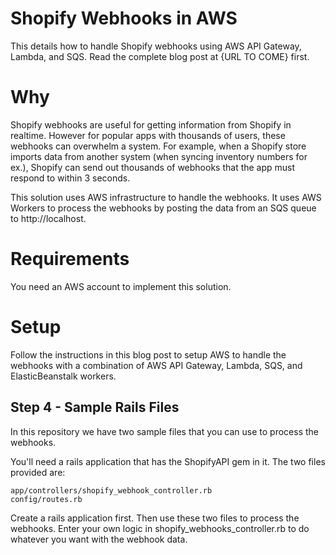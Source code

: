 # Shopify Webhooks in AWS
This details how to handle Shopify webhooks using AWS API Gateway, Lambda, and SQS. Read the complete blog post at {URL TO COME} first.

# Why
Shopify webhooks are useful for getting information from Shopify in realtime. However for popular apps with thousands of users, these webhooks can overwhelm a system. For example, when a Shopify store imports data from another system (when syncing inventory numbers for ex.), Shopify can send out thousands of webhooks that the app must respond to within 3 seconds.

This solution uses AWS infrastructure to handle the webhooks. It uses AWS Workers to process the webhooks by posting the data from an SQS queue to http://localhost.

# Requirements
You need an AWS account to implement this solution.

# Setup
Follow the instructions in this blog post to setup AWS to handle the webhooks with a combination of AWS API Gateway, Lambda, SQS, and ElasticBeanstalk workers.

## Step 4 - Sample Rails Files
In this repository we have two sample files that you can use to process the webhooks.

You'll need a rails application that has the ShopifyAPI gem in it. The two files provided are:

```
app/controllers/shopify_webhook_controller.rb
config/routes.rb
```
Create a rails application first. Then use these two files to process the webhooks. Enter your own logic in shopify_webhooks_controller.rb to do whatever you want with the webhook data.